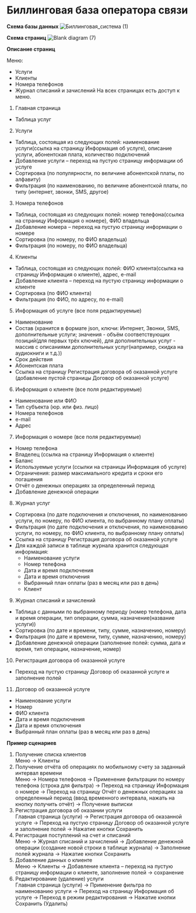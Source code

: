 # Биллинговая база оператора связи

**Схема базы данных**
![Биллинговая_система (1)](https://user-images.githubusercontent.com/93032454/154475552-beb5d6ce-befd-443d-8f41-8cb732c4935a.png)

**Схема страниц**
![Blank diagram (7)](https://user-images.githubusercontent.com/93032454/154864908-bec009e4-4111-4484-b9e5-9398c38535dc.png)

**Описание страниц**

Меню:
- Услуги
- Клиенты
- Номера телефонов
- Журнал списаний и зачислений
На всех страницах есть доступ к меню.
1) Главная страница
- Таблица услуг
2) Услуги
- Таблица, состоящая из следующих полей: наименование услуги(cсылка на страницу Информация об услуге), описание услуги, абонентская плата, количество подключений
- Добавление услуги – переход на пустую страницу информации об услуге
- Сортировка (по популярности, по величине абонентской платы, по алфавиту)
- Фильтрация (по наименованию, по величине абонентской платы, по типу (интернет, звонки, SMS, другое)
3) Номера телефонов
- Таблица, состоящая из следующих полей: номер телефона(cсылка на страницу Информация о номере), ФИО владельца 
- Добавление номера – переход на пустую страницу информации о номере
- Сортировка (по номеру, по ФИО владельца)
- Фильтрация (по номеру, по ФИО владельца)
4) Клиенты
- Таблица, состоящая из следующих полей: ФИО клиента(cсылка на страницу Информация о клиенте), адрес, e-mail
- Добавление клиента – переход на пустую страницу информации о клиенте
- Сортировка (по ФИО клиента)
- Фильтрация (по ФИО, по адресу, по e-mail)
5) Информация об услуге (все поля редактируемые)
- Наименование
- Состав (хранится в формате json, ключи: Интернет, Звонки, SMS, дополнительные услуги; значения - объём соответствующих позиций(для первых трёх ключей), для дополнительных услуг - массив с описаниями дополнительных услуг(например, скидка на аудиокниги и т.д.)) 
- Срок действия
- Абонентская плата
- Ссылка на страницу Регистрация договора об оказанной услуге (добавление пустой страницы Договор об оказанной услуге)
6) Информация о клиенте (все поля редактируемые)
- Наименование или ФИО
- Тип субъекта (юр. или физ. лицо)
- Номера телефонов
- e-mail
- Адрес
7) Информация о номере (все поля редактируемые)
- Номер телефона
- Владелец (ссылка на страницу Информация о клиенте)
- Баланс
- Используемые услуги (ссылки на страницы Информация об услуге)
- Ограничения: размер максимального кредита и сроки его погашения
- Отчёт о денежных операциях за определенный период
- Добавление денежной операции
8) Журнал услуг
- Сортировка (по дате подключения и отключения, по наименованию услуги, по номеру, по ФИО клиента, по выбранному плану оплаты)
- Фильтрация (по дате подключения и отключения, по наименованию услуги, по номеру, по ФИО клиента, по выбранному плану оплаты)
- Ссылка на страницу Регистрация договора об оказанной услуге
- Для каждой записи в таблице журнала хранится следующая информация:
    - Наименование услуги
    - Номер телефона
    - Дата и время подключения
    - Дата и время отключения
    - Выбранный план оплаты (раз в месяц или раз в день)
    - Клиент
9) Журнал списаний и зачислений
- Таблица с данными по выбранному периоду (номер телефона, дата и время операции, тип операции, сумма, назначение(название услуги))
- Сортировка (по дате и времени, типу, сумме, назначению, номеру)
- Фильтрация (по дате и времени, типу, сумме, назначению, номеру)
- Добавление денежной операции (заполнение полей: сумма, дата и время, тип операции, назначение, номер)
10) Регистрация договора об оказанной услуге
- Переход на пустую страницу Договор об оказанной услуге и заполнение полей
11) Договор об оказанной услуге
- Наименование услуги
- Номер
- ФИО клиента
- Дата и время подключения
- Дата и время отключения
- Выбранный план оплаты (раз в месяц или раз в день)


**Пример сценариев**
1) Получение списка клиентов\
Меню -> Клиенты
2) Получение отчёта об операциях по мобильному счету за заданный интервал времени\
Меню -> Номера телефонов -> Применение фильтрации по номеру телефона (строка для фильтра) -> Переход на страницу Информация о номере -> Переход на страницу Отчёт о денежных операциях за определенный период (ввод временного интервала, нажать на кнопку получить отчёт) -> Получение выписки
3) Регистрация договора об оказании услуги\
Главная страница (услуги) -> Регистрация договора об оказанной услуге -> Переход на пустую страницу Договор об оказанной услуге и заполнение полей -> Нажатие кнопки Сохранить
4) Регистрация поступлений на счет и списаний\
Меню -> Журнал списаний и зачислений -> Добавление денежной операции (создание новой строки в таблице журнала) -> Заполнение полей журнала -> Нажатие кнопки Сохранить
5) Добавление данных о клиенте\
Меню -> Клиенты -> Добавление клиента – переход на пустую страницу информации о клиенте, заполнение полей -> сохранение
6) Редактирование (удаление) услуги\
Главная страница (услуги) -> Применение фильтра по наименованию услуги -> Переход на страницу Информация об услуге -> Переход в режим редактирования -> Нажатие кнопки Сохранить (Удалить)
